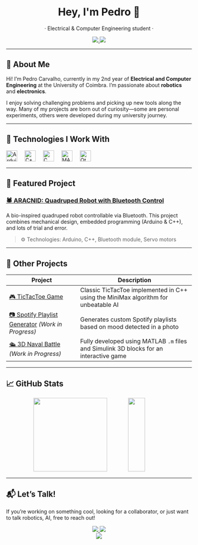 
<h1 align="center">Hey, I'm Pedro 👋</h1>

<p align="center">
  · Electrical & Computer Engineering student ·
</p>

<p align="center">
  <a href="https://www.linkedin.com/in/pedro-carvalho-760678280/" target="_blank">
    <img src="https://img.shields.io/badge/LinkedIn-blue?style=for-the-badge&logo=linkedin&logoColor=white" />
  </a>
  <a href="mailto:pedrobcarvalho01@gmail.com">
    <img src="https://img.shields.io/badge/Gmail-D14836?style=for-the-badge&logo=gmail&logoColor=white" />
  </a>
</p>

---

## 🌟 About Me

Hi! I’m Pedro Carvalho, currently in my 2nd year of **Electrical and Computer Engineering** at the University of Coimbra. I’m passionate about **robotics** and **electronics**.

I enjoy solving challenging problems and picking up new tools along the way. Many of my projects are born out of curiosity—some are personal experiments, others were developed during my university journey.

---

## 🔧 Technologies I Work With

<div align="left">
  <img src="https://cdn.jsdelivr.net/gh/devicons/devicon/icons/arduino/arduino-original.svg" height="30" alt="Arduino" />
  <img width="12"/>
  <img src="https://cdn.jsdelivr.net/gh/devicons/devicon/icons/cplusplus/cplusplus-original.svg" height="30" alt="C++" />
  <img width="12"/>
  <img src="https://cdn.jsdelivr.net/gh/devicons/devicon/icons/c/c-original.svg" height="30" alt="C" />
  <img width="12"/>
  <img src="https://cdn.jsdelivr.net/gh/devicons/devicon/icons/matlab/matlab-original.svg" height="30" alt="MATLAB" />
  <img width="12"/>
  <img src="https://cdn.jsdelivr.net/gh/devicons/devicon/icons/qt/qt-original.svg" height="30" alt="Qt" />
</div>

---

## 🧠 Featured Project

### [🕷 ARACNID: Quadruped Robot with Bluetooth Control](https://github.com/pedrobcarvalho0601/ARACNID_PROJECT)
A bio-inspired quadruped robot controllable via Bluetooth. This project combines mechanical design, embedded programming (Arduino & C++), and lots of trial and error.  
> ⚙️ Technologies: Arduino, C++, Bluetooth module, Servo motors

---

## 📌 Other Projects

| Project | Description |
|--------|-------------|
| [🎮 TicTacToe Game](https://github.com/pedrobcarvalho0601/TicTacToe) | Classic TicTacToe implemented in C++ using the MiniMax algorithm for unbeatable AI |
| [📷 Spotify Playlist Generator](#) _(Work in Progress)_ | Generates custom Spotify playlists based on mood detected in a photo |
| [🛳️ 3D Naval Battle](#) _(Work in Progress)_ | Fully developed using MATLAB `.m` files and Simulink 3D blocks for an interactive game |

---

## 📈 GitHub Stats

<div align="center">
  <img src="https://github-readme-stats.vercel.app/api?username=pedrobcarvalho0601&show_icons=true&theme=tokyonight&count_private=true&custom_title=My%20GitHub%20Stats" height="200"/>
  <img src="https://github-readme-stats.vercel.app/api/top-langs/?username=pedrobcarvalho0601&layout=compact&theme=tokyonight&langs_count=30" height="200" width=30%" /> 
</div>

---

## 📬 Let’s Talk!

If you’re working on something cool, looking for a collaborator, or just want to talk robotics, AI, free to reach out!

<div align="center">
  <a href="https://www.linkedin.com/in/pedro-carvalho-760678280/" target="_blank">
    <img src="https://img.shields.io/badge/LinkedIn-blue?style=for-the-badge&logo=linkedin&logoColor=white" />
  </a>
  <a href="mailto:pedrobcarvalho01@gmail.com">
    <img src="https://img.shields.io/badge/Gmail-D14836?style=for-the-badge&logo=gmail&logoColor=white" />
  </a>
</div>

<div align="center">
  <img src="https://visitcount.itsvg.in/api?id=pedrobcarvalho0601&icon=2&color=0" />
</div>
